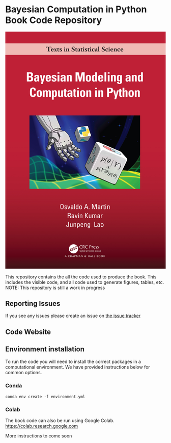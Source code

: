 # Bayesian Computation in Python Book Code Repository

![Book Cover](jupyter_book/img/Cover.jpg)

This repository contains the all the code used to produce the book. 
This includes the visible code, and all code used to generate figures, tables, etc.  
NOTE: This repository is still a work in progress 

## Reporting Issues
If you see any issues please create an issue on [the issue tracker](https://github.com/BayesianModelingandComputationInPython/BookCode_Edition1/issues)

## Code Website

## Environment installation
To run the code you will need to install the correct packages in a computational environment.
We have provided instructions below for common options.

### Conda
```
conda env create -f environment.yml
```

### Colab
The book code can also be run using Google Colab.
https://colab.research.google.com

More instructions to come soon
